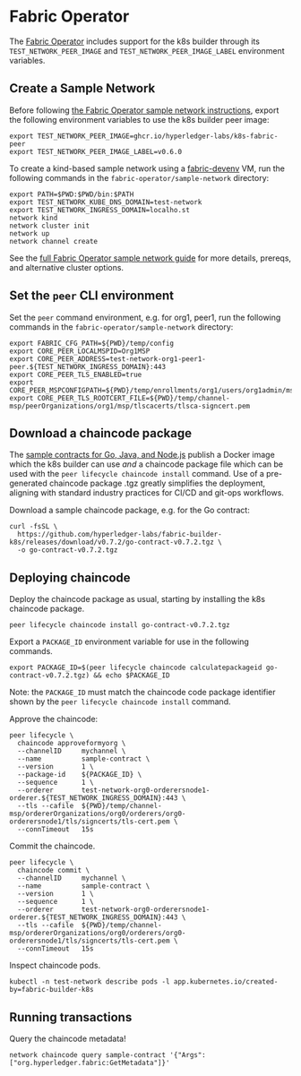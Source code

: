 # Fabric Operator

The [Fabric Operator](https://github.com/hyperledger-labs/fabric-operator) includes support for the k8s builder through its `TEST_NETWORK_PEER_IMAGE` and `TEST_NETWORK_PEER_IMAGE_LABEL` environment variables.

## Create a Sample Network 

Before following [the Fabric Operator sample network instructions](https://github.com/hyperledger-labs/fabric-operator/tree/main/sample-network), export the following environment variables to use the k8s builder peer image:

```shell
export TEST_NETWORK_PEER_IMAGE=ghcr.io/hyperledger-labs/k8s-fabric-peer
export TEST_NETWORK_PEER_IMAGE_LABEL=v0.6.0
```

To create a kind-based sample network using a [fabric-devenv](https://github.com/hyperledgendary/fabric-devenv) VM, run the following commands in the `fabric-operator/sample-network` directory:

```shell
export PATH=$PWD:$PWD/bin:$PATH
export TEST_NETWORK_KUBE_DNS_DOMAIN=test-network
export TEST_NETWORK_INGRESS_DOMAIN=localho.st
network kind
network cluster init
network up
network channel create
```

See the [full Fabric Operator sample network guide](https://github.com/hyperledger-labs/fabric-operator/tree/main/sample-network#k8s-chaincode-builder) for more details, prereqs, and alternative cluster options.

## Set the `peer` CLI environment

Set the `peer` command environment, e.g. for org1, peer1, run the following commands in the `fabric-operator/sample-network` directory: 

```shell
export FABRIC_CFG_PATH=${PWD}/temp/config
export CORE_PEER_LOCALMSPID=Org1MSP
export CORE_PEER_ADDRESS=test-network-org1-peer1-peer.${TEST_NETWORK_INGRESS_DOMAIN}:443
export CORE_PEER_TLS_ENABLED=true
export CORE_PEER_MSPCONFIGPATH=${PWD}/temp/enrollments/org1/users/org1admin/msp
export CORE_PEER_TLS_ROOTCERT_FILE=${PWD}/temp/channel-msp/peerOrganizations/org1/msp/tlscacerts/tlsca-signcert.pem
```

## Download a chaincode package

The [sample contracts for Go, Java, and Node.js](samples/README.md) publish a Docker image which the k8s builder can use _and_ a chaincode package file which can be used with the `peer lifecycle chaincode install` command.
Use of a pre-generated chaincode package .tgz greatly simplifies the deployment, aligning with standard industry practices for CI/CD and git-ops workflows.

Download a sample chaincode package, e.g. for the Go contract: 

```shell
curl -fsSL \
  https://github.com/hyperledger-labs/fabric-builder-k8s/releases/download/v0.7.2/go-contract-v0.7.2.tgz \
  -o go-contract-v0.7.2.tgz
```

## Deploying chaincode

Deploy the chaincode package as usual, starting by installing the k8s chaincode package.

```shell
peer lifecycle chaincode install go-contract-v0.7.2.tgz
```

Export a `PACKAGE_ID` environment variable for use in the following commands.

```shell
export PACKAGE_ID=$(peer lifecycle chaincode calculatepackageid go-contract-v0.7.2.tgz) && echo $PACKAGE_ID
```

Note: the `PACKAGE_ID` must match the chaincode code package identifier shown by the `peer lifecycle chaincode install` command.

Approve the chaincode:

```shell
peer lifecycle \
  chaincode approveformyorg \
  --channelID     mychannel \
  --name          sample-contract \
  --version       1 \
  --package-id    ${PACKAGE_ID} \
  --sequence      1 \
  --orderer       test-network-org0-orderersnode1-orderer.${TEST_NETWORK_INGRESS_DOMAIN}:443 \
  --tls --cafile  ${PWD}/temp/channel-msp/ordererOrganizations/org0/orderers/org0-orderersnode1/tls/signcerts/tls-cert.pem \
  --connTimeout   15s
```

Commit the chaincode.

```shell
peer lifecycle \
  chaincode commit \
  --channelID     mychannel \
  --name          sample-contract \
  --version       1 \
  --sequence      1 \
  --orderer       test-network-org0-orderersnode1-orderer.${TEST_NETWORK_INGRESS_DOMAIN}:443 \
  --tls --cafile  ${PWD}/temp/channel-msp/ordererOrganizations/org0/orderers/org0-orderersnode1/tls/signcerts/tls-cert.pem \
  --connTimeout   15s
```

Inspect chaincode pods.

```shell
kubectl -n test-network describe pods -l app.kubernetes.io/created-by=fabric-builder-k8s
```

## Running transactions

Query the chaincode metadata!

```shell
network chaincode query sample-contract '{"Args":["org.hyperledger.fabric:GetMetadata"]}'
```
